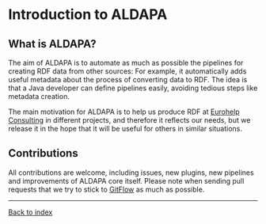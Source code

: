 Introduction to ALDAPA
======================

## What is ALDAPA?

The aim of ALDAPA is to automate as much as possible the pipelines for creating RDF data from other sources: For example, it automatically adds useful metadata about the process of converting data to RDF. The idea is that a Java developer can define pipelines easily, avoiding tedious steps like metadata creation. 

The main motivation for ALDAPA is to help us produce RDF at [Eurohelp Consulting](http://www.eurohelp.es) in different projects, and therefore it reflects our needs, but we release it in the hope that it will be useful for others in similar situations. 

## Contributions

All contributions are welcome, including issues, new plugins, new pipelines and improvements of ALDAPA core itself. Please note when sending pull requests that we try to stick to [GitFlow](http://nvie.com/posts/a-successful-git-branching-model/) as much as possible. 

---
[Back to index](index.md)
